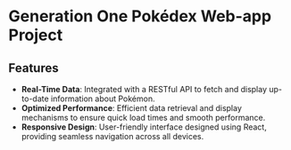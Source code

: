 # Generation One Pokédex Web-app Project

## Features

- **Real-Time Data**: Integrated with a RESTful API to fetch and display up-to-date information about Pokémon.
- **Optimized Performance**: Efficient data retrieval and display mechanisms to ensure quick load times and smooth performance.
- **Responsive Design**: User-friendly interface designed using React, providing seamless navigation across all devices.
